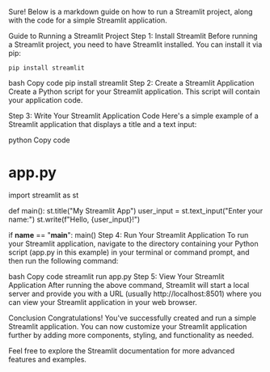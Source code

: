 
Sure! Below is a markdown guide on how to run a Streamlit project, along with the code for a simple Streamlit application.

Guide to Running a Streamlit Project
Step 1: Install Streamlit
Before running a Streamlit project, you need to have Streamlit installed. You can install it via pip:
```
pip install streamlit
```

bash
Copy code
pip install streamlit
Step 2: Create a Streamlit Application
Create a Python script for your Streamlit application. This script will contain your application code.

Step 3: Write Your Streamlit Application Code
Here's a simple example of a Streamlit application that displays a title and a text input:

python
Copy code
# app.py

import streamlit as st

def main():
    st.title("My Streamlit App")
    user_input = st.text_input("Enter your name:")
    st.write(f"Hello, {user_input}!")

if __name__ == "__main__":
    main()
Step 4: Run Your Streamlit Application
To run your Streamlit application, navigate to the directory containing your Python script (app.py in this example) in your terminal or command prompt, and then run the following command:

bash
Copy code
streamlit run app.py
Step 5: View Your Streamlit Application
After running the above command, Streamlit will start a local server and provide you with a URL (usually http://localhost:8501) where you can view your Streamlit application in your web browser.

Conclusion
Congratulations! You've successfully created and run a simple Streamlit application. You can now customize your Streamlit application further by adding more components, styling, and functionality as needed.

Feel free to explore the Streamlit documentation for more advanced features and examples.





